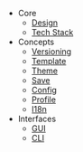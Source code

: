 - Core
    - [Design](/design)
    - [Tech Stack](/design/tech-stack)
- Concepts
    - [Versioning](/design/concepts/versioning)
    - [Template](/design/concepts/template)
    - [Theme](/design/concepts/theme)
    - [Save](/design/concepts/save)
    - [Config](/design/concepts/config)
    - [Profile](/design/concepts/profile)
    - [I18n](/design/concepts/i18n)
- Interfaces
    - [GUI](/design/interfaces/gui)
    - [CLI](/design/interfaces/cli)
